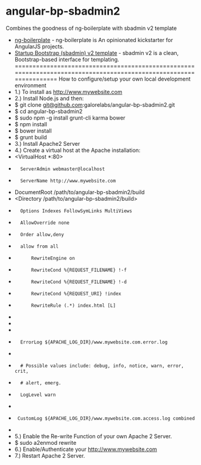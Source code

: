 angular-bp-sbadmin2
===================
Combines the goodness of ng-boilerplate with sbadmin v2 template

* [ng-boilerplate](https://github.com/ngbp/ngbp) - ng-boilerplate is An opinionated kickstarter for AngularJS projects.
* [Startup Bootstrap (sbadmin) v2 template](http://startbootstrap.com/sb-admin-v2) - sbadmin v2 is a clean, Bootstrap-based interface for templating.
==================================================================================================================
How to configure/setup your own local development environment
* 1.) To install as http://www.mywebsite.com
* 2.) Install Node.js and then:
* $ git clone git@github.com:galorelabs/angular-bp-sbadmin2.git
* $ cd angular-bp-sbadmin2
* $ sudo npm -g install grunt-cli karma bower
* $ npm install
* $ bower install
* $ grunt build
* 3.) Install Apache2 Server
* 4.) Create a virtual host at the Apache installation:
*   <VirtualHost *:80>
*       ServerAdmin webmaster@localhost
*       ServerName http://www.mywebsite.com
*   DocumentRoot /path/to/angular-bp-sbadmin2/build
*   <Directory /path/to/angular-bp-sbadmin2/build>
*       Options Indexes FollowSymLinks MultiViews
*       AllowOverride none 
*       Order allow,deny
*       allow from all
*           RewriteEngine on
*           RewriteCond %{REQUEST_FILENAME} !-f
*           RewriteCond %{REQUEST_FILENAME} !-d
*           RewriteCond %{REQUEST_URI} !index
*           RewriteRule (.*) index.html [L]
*   </Directory>
*   
*   
*       ErrorLog ${APACHE_LOG_DIR}/www.mywebsite.com.error.log
*   
*       # Possible values include: debug, info, notice, warn, error, crit,
*       # alert, emerg.
*       LogLevel warn
*   
*      CustomLog ${APACHE_LOG_DIR}/www.mywebsite.com.access.log combined
*   </VirtualHost>
* 5.) Enable the Re-write Function of your own Apache 2 Server.
* $ sudo a2enmod rewrite
* 6.) Enable/Authenticate your http://www.mywebsite.com
* 7.) Restart Apache 2 Server.